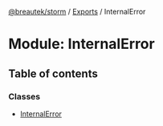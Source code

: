 [@breautek/storm](../README.md) / [Exports](../modules.md) / InternalError

# Module: InternalError

## Table of contents

### Classes

- [InternalError](../classes/internalerror.internalerror-1.md)

